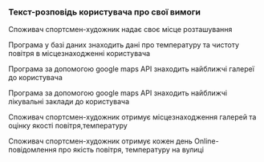 ### Текст-розповідь користувача про свої вимоги
Споживач спортсмен-художник надає своє місце розташування

Програма у базі даних знаходить дані про температуру та чистоту повітря в місцезнаходженні користувача

Програма за допомогою google maps API знаходить найближчі галереї до користувача

Програма за допомогою google maps API знаходить найближчі лікувальні заклади до користувача

Споживач спортсмен-художник отримує місцезнаходження галерей та оцінку якості повітря,температуру

Споживач спортсмен-художник отримує кожен день Online-повідомлення про якість повітря, температуру на вулиці
